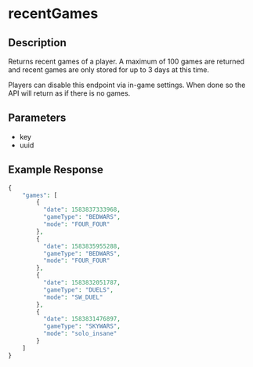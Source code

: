 # recentGames

## Description

Returns recent games of a player. A maximum of 100 games are returned and recent games are only stored for up to 3 days at this time.

Players can disable this endpoint via in-game settings. When done so the API will return as if there is no games.

## Parameters
- key
- uuid

## Example Response
```php
{
    "games": [
        {
          "date": 1583837333968,
          "gameType": "BEDWARS",
          "mode": "FOUR_FOUR"
        },
        {
          "date": 1583835955288,
          "gameType": "BEDWARS",
          "mode": "FOUR_FOUR"
        },
        {
          "date": 1583832051787,
          "gameType": "DUELS",
          "mode": "SW_DUEL"
        },
        {
          "date": 1583831476897,
          "gameType": "SKYWARS",
          "mode": "solo_insane"
        }
    ]
}
```
